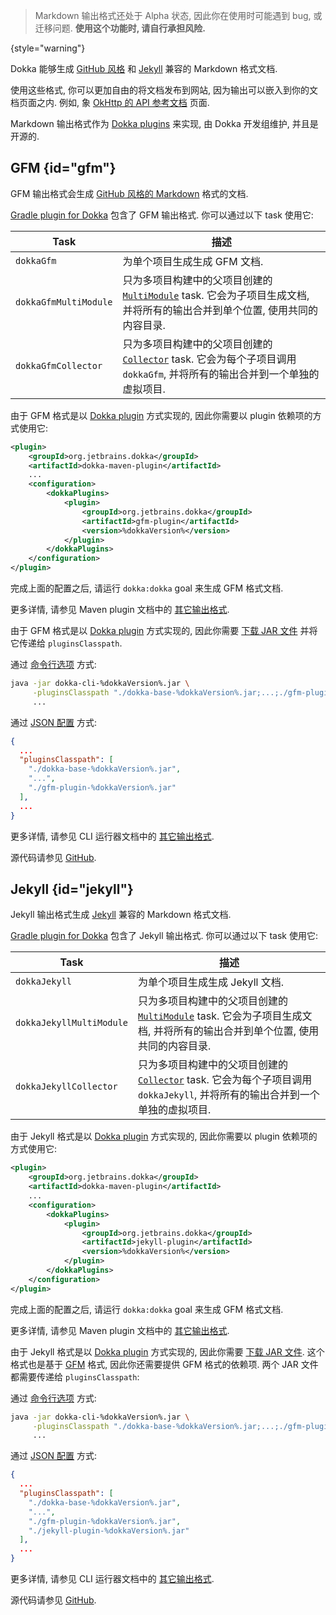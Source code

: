 [//]: # (title: Markdown)

> Markdown 输出格式还处于 Alpha 状态, 因此你在使用时可能遇到 bug, 或迁移问题.
> **使用这个功能时, 请自行承担风险.**
>
{style="warning"}

Dokka 能够生成 [GitHub 风格](#gfm) 和 [Jekyll](#jekyll) 兼容的 Markdown 格式文档.

使用这些格式, 你可以更加自由的将文档发布到网站, 因为输出可以嵌入到你的文档页面之内.
例如, 象 [OkHttp 的 API 参考文档](https://square.github.io/okhttp/5.x/okhttp/okhttp3/) 页面.

Markdown 输出格式作为 [Dokka plugins](dokka-plugins.md) 来实现, 由 Dokka 开发组维护, 并且是开源的.

## GFM {id="gfm"}

GFM 输出格式会生成 [GitHub 风格的 Markdown](https://github.github.com/gfm/) 格式的文档.

<tabs group="build-script">
<tab title="Gradle" group-key="kotlin">

[Gradle plugin for Dokka](dokka-gradle.md) 包含了 GFM 输出格式.
你可以通过以下 task 使用它:

| **Task**              | **描述**                                                                                                             |
|-----------------------|--------------------------------------------------------------------------------------------------------------------|
| `dokkaGfm`            | 为单个项目生成生成 GFM 文档.                                                                                                  |
| `dokkaGfmMultiModule` | 只为多项目构建中的父项目创建的 [`MultiModule`](dokka-gradle.md#multi-project-builds) task. 它会为子项目生成文档, 并将所有的输出合并到单个位置, 使用共同的内容目录. |
| `dokkaGfmCollector`   | 只为多项目构建中的父项目创建的 [`Collector`](dokka-gradle.md#collector-tasks) task. 它会为每个子项目调用 `dokkaGfm`, 并将所有的输出合并到一个单独的虚拟项目.   |

</tab>

<tab title="Maven" group-key="Maven">

由于 GFM 格式是以 [Dokka plugin](dokka-plugins.md#apply-dokka-plugins) 方式实现的,
因此你需要以 plugin 依赖项的方式使用它:

```xml
<plugin>
    <groupId>org.jetbrains.dokka</groupId>
    <artifactId>dokka-maven-plugin</artifactId>
    ...
    <configuration>
        <dokkaPlugins>
            <plugin>
                <groupId>org.jetbrains.dokka</groupId>
                <artifactId>gfm-plugin</artifactId>
                <version>%dokkaVersion%</version>
            </plugin>
        </dokkaPlugins>
    </configuration>
</plugin>
```

完成上面的配置之后, 请运行 `dokka:dokka` goal 来生成 GFM 格式文档.

更多详情, 请参见 Maven plugin 文档中的 [其它输出格式](dokka-maven.md#other-output-formats).

</tab>

<tab title="CLI" group-key="cli">

由于 GFM 格式是以 [Dokka plugin](dokka-plugins.md#apply-dokka-plugins) 方式实现的,
因此你需要
[下载 JAR 文件](https://repo1.maven.org/maven2/org/jetbrains/dokka/gfm-plugin/%dokkaVersion%/gfm-plugin-%dokkaVersion%.jar)
并将它传递给 `pluginsClasspath`.

通过 [命令行选项](dokka-cli.md#run-with-command-line-options) 方式:

```Bash
java -jar dokka-cli-%dokkaVersion%.jar \
     -pluginsClasspath "./dokka-base-%dokkaVersion%.jar;...;./gfm-plugin-%dokkaVersion%.jar" \
     ...
```

通过 [JSON 配置](dokka-cli.md#run-with-json-configuration) 方式:

```json
{
  ...
  "pluginsClasspath": [
    "./dokka-base-%dokkaVersion%.jar",
    "...",
    "./gfm-plugin-%dokkaVersion%.jar"
  ],
  ...
}
```

更多详情, 请参见 CLI 运行器文档中的 [其它输出格式](dokka-cli.md#other-output-formats).

</tab>
</tabs>

源代码请参见 [GitHub](https://github.com/Kotlin/dokka/tree/%dokkaVersion%/dokka-subprojects/plugin-gfm).

## Jekyll {id="jekyll"}

Jekyll 输出格式生成 [Jekyll](https://jekyllrb.com/) 兼容的 Markdown 格式文档.

<tabs group="build-script">
<tab title="Gradle" group-key="kotlin">

[Gradle plugin for Dokka](dokka-gradle.md) 包含了 Jekyll 输出格式.
你可以通过以下 task 使用它:

| **Task**                 | **描述**                                                                                                              |
|--------------------------|---------------------------------------------------------------------------------------------------------------------|
| `dokkaJekyll`            | 为单个项目生成生成 Jekyll 文档.                                                                                                |
| `dokkaJekyllMultiModule` | 只为多项目构建中的父项目创建的 [`MultiModule`](dokka-gradle.md#multi-project-builds) task. 它会为子项目生成文档, 并将所有的输出合并到单个位置, 使用共同的内容目录.  |
| `dokkaJekyllCollector`   | 只为多项目构建中的父项目创建的 [`Collector`](dokka-gradle.md#collector-tasks) task. 它会为每个子项目调用 `dokkaJekyll`, 并将所有的输出合并到一个单独的虚拟项目. |


</tab>

<tab title="Maven" group-key="Maven">

由于 Jekyll 格式是以 [Dokka plugin](dokka-plugins.md#apply-dokka-plugins) 方式实现的,
因此你需要以 plugin 依赖项的方式使用它:

```xml
<plugin>
    <groupId>org.jetbrains.dokka</groupId>
    <artifactId>dokka-maven-plugin</artifactId>
    ...
    <configuration>
        <dokkaPlugins>
            <plugin>
                <groupId>org.jetbrains.dokka</groupId>
                <artifactId>jekyll-plugin</artifactId>
                <version>%dokkaVersion%</version>
            </plugin>
        </dokkaPlugins>
    </configuration>
</plugin>
```

完成上面的配置之后, 请运行 `dokka:dokka` goal 来生成 GFM 格式文档.

更多详情, 请参见 Maven plugin 文档中的 [其它输出格式](dokka-maven.md#other-output-formats).

</tab>

<tab title="CLI" group-key="cli">

由于 Jekyll 格式是以 [Dokka plugin](dokka-plugins.md#apply-dokka-plugins) 方式实现的,
因此你需要
[下载 JAR 文件](https://repo1.maven.org/maven2/org/jetbrains/dokka/jekyll-plugin/%dokkaVersion%/jekyll-plugin-%dokkaVersion%.jar).
这个格式也是基于 [GFM](#gfm) 格式, 因此你还需要提供 GFM 格式的依赖项.
两个 JAR 文件都需要传递给 `pluginsClasspath`:

通过 [命令行选项](dokka-cli.md#run-with-command-line-options) 方式:

```Bash
java -jar dokka-cli-%dokkaVersion%.jar \
     -pluginsClasspath "./dokka-base-%dokkaVersion%.jar;...;./gfm-plugin-%dokkaVersion%.jar;./jekyll-plugin-%dokkaVersion%.jar" \
     ...
```

通过 [JSON 配置](dokka-cli.md#run-with-json-configuration) 方式:

```json
{
  ...
  "pluginsClasspath": [
    "./dokka-base-%dokkaVersion%.jar",
    "...",
    "./gfm-plugin-%dokkaVersion%.jar",
    "./jekyll-plugin-%dokkaVersion%.jar"
  ],
  ...
}
```

更多详情, 请参见 CLI 运行器文档中的 [其它输出格式](dokka-cli.md#other-output-formats).

</tab>
</tabs>

源代码请参见 [GitHub](https://github.com/Kotlin/dokka/tree/%dokkaVersion%/dokka-subprojects/plugin-jekyll).
